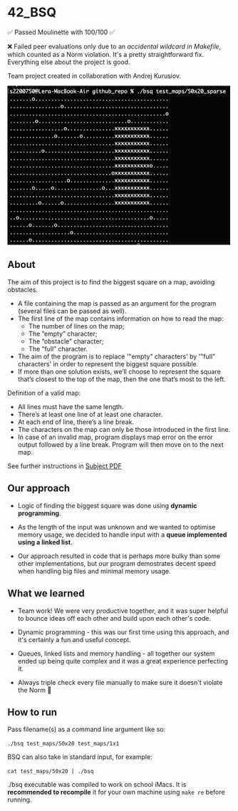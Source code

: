 # 42_BSQ

✅ Passed Moulinette with 100/100 ✅

❌ Failed peer evaluations only due to an *accidental wildcard in Makefile*, which counted as a Norm violation. It's a pretty straightforward fix. Everything else about the project is good.

Team project created in collaboration with Andrej Kurusiov.

<img src="screenshot.png" width="500" />

## About

The aim of this project is to find the biggest square on a map, avoiding obstacles.

- A file containing the map is passed as an argument for the program (several files can be passed as well).
- The first line of the map contains information on how to read the map:
  - The number of lines on the map;
  - The ”empty” character;
  - The ”obstacle” character;
  - The ”full” character.
- The aim of the program is to replace '"empty" characters' by '"full" characters' in order to represent the biggest square possible.
- If more than one solution exists, we’ll choose to represent the square that’s closest to the top of the map, then the one that’s most to the left.

Definition of a valid map:
- All lines must have the same length.
- There’s at least one line of at least one character.
- At each end of line, there’s a line break.
- The characters on the map can only be those introduced in the first line.
- In case of an invalid map, program displays map error on the error output followed by a line break. Program will then move on to the next map.

See further instructions in [Subject PDF](https://github.com/pixelsnow/42_BSQ/blob/main/bsq.en.pdf)

## Our approach

- Logic of finding the biggest square was done using **dynamic programming**.

- As the length of the input was unknown and we wanted to optimise memory usage, we decided to handle input with a **queue implemented using a linked list**.

- Our approach resulted in code that is perhaps more bulky than some other implementations, but our program demostrates decent speed when handling big files and minimal memory usage.

## What we learned

- Team work! We were very productive together, and it was super helpful to bounce ideas off each other and build upon each other's code.

- Dynamic programming - this was our first time using this approach, and it's certainly a fun and useful concept.

- Queues, linked lists and memory handling - all together our system ended up being quite complex and it was a great experience perfecting it.

- Always triple check every file manually to make sure it doesn't violate the Norm 🥲

## How to run

Pass filename(s) as a command line argument like so:

`./bsq test_maps/50x20 test_maps/1x1`

BSQ can also take in standard input, for example:

`cat test_maps/50x20 | ./bsq `

./bsq executable was compiled to work on school iMacs. It is **recommended to recompile** it for your own machine using `make re` before running.

